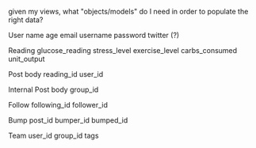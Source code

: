 given my views, what "objects/models" do I need in order to populate the right data?

User
	name
	age
	email
	username
	password
	twitter (?)
	
Reading
	glucose_reading
	stress_level
	exercise_level
	carbs_consumed
	unit_output
	
Post
	body
	reading_id
	user_id
	
Internal Post
	body
	group_id
	
Follow
	following_id
	follower_id
	
Bump
	post_id
	bumper_id
	bumped_id
	
Team
	user_id
	group_id
	tags